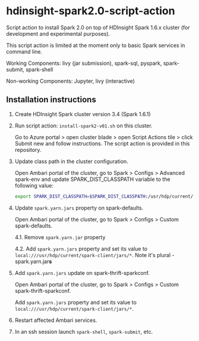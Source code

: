 # hdinsight-spark2.0-script-action
Script action to install Spark 2.0 on top of HDInsight Spark 1.6.x cluster (for development and experimental purposes).

This script action is limited at the moment only to basic Spark services in command line. 

Working Components: livy (jar submission), spark-sql, pyspark, spark-submit, spark-shell 

Non-working Components: Jupyter, livy (interactive)

## Installation instructions

1. Create HDInsight Spark cluster version 3.4 (Spark 1.6.1)
2. Run script action: `install-spark2-v01.sh` on this cluster. 

    Go to Azure portal > open cluster blade > open Script Actions tile > click Submit new and follow instructions. The script action is provided in this repository.
3. Update class path in the cluster configuration. 

    Open Ambari portal of the cluster, go to Spark > Configs > Advanced spark-env and update SPARK_DIST_CLASSPATH variable to the following value:

	```bash
    export SPARK_DIST_CLASSPATH=$SPARK_DIST_CLASSPATH:/usr/hdp/current/spark-historyserver/conf/:/usr/hdp/current/spark-client/jars/datanucleus-api-jdo-3.2.6.jar:/usr/hdp/current/spark-client/jars/datanucleus-rdbms-3.2.9.jar:/usr/hdp/current/spark-client/jars/datanucleus-core-3.2.10.jar:/etc/hadoop/conf/:/usr/lib/hdinsight-datalake/*:/usr/hdp/current/hadoop-client/hadoop-azure.jar:/usr/hdp/current/hadoop-client/lib/azure-storage-2.2.0.jar:/usr/lib/hdinsight-logging/mdsdclient-1.0.jar:/usr/lib/hdinsight-logging/microsoft-log4j-etwappender-1.0.jar:/usr/lib/hdinsight-logging/json-simple-1.1.jar:/usr/hdp/current/hadoop/client/slf4j-log4j12.jar:/usr/hdp/current/hadoop/client/slf4j-api.jar:/usr/hdp/current/hadoop/hadoop-common.jar:/usr/hdp/current/hadoop/hadoop-azure.jar:/usr/hdp/current/hadoop/client/log4j.jar:/usr/hdp/current/hadoop/client/commons-configuration-1.6.jar:/usr/hdp/current/hadoop/lib/*:/usr/hdp/current/hadoop/client/*:/usr/hdp/current/spark-client/conf/:/usr/hdp/current/hadoop-yarn/hadoop-yarn-server-web-proxy.jar:/usr/hdp/current/spark-client/jars/spark-yarn_2.11-2.0.0.jar:/usr/hdp/current/spark-client/jars/*:
	```

4. Update `spark.yarn.jars` property on spark-defaults. 

    Open Ambari portal of the cluster, go to Spark > Configs > Custom spark-defaults.
	
	4.1. Remove `spark.yarn.jar` property
	
	4.2. Add `spark.yarn.jars` property and set its value to `local:///usr/hdp/current/spark-client/jars/*`. Note it's plural - spark.yarn.jar**s**
    
5. Add `spark.yarn.jars` update on spark-thrift-sparkconf. 

    Open Ambari portal of the cluster, go to Spark > Configs > Custom spark-thrift-sparkconf.
	
    Add `spark.yarn.jars` property and set its value to `local:///usr/hdp/current/spark-client/jars/*`. 

6. Restart affected Ambari services.
    
7. In an ssh session launch `spark-shell`, `spark-submit`, etc.
